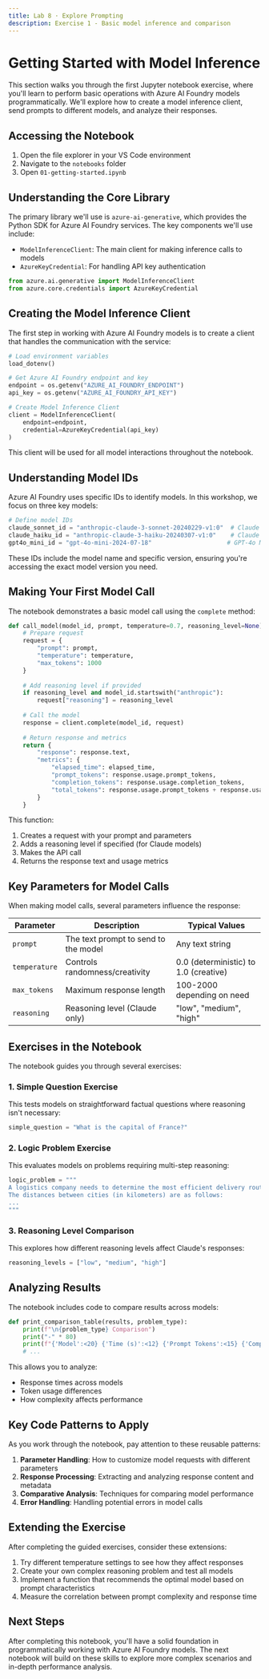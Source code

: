 ```yaml
---
title: Lab 8 · Explore Prompting
description: Exercise 1 - Basic model inference and comparison
---
```


# Getting Started with Model Inference

This section walks you through the first Jupyter notebook exercise, where you'll learn to perform basic operations with Azure AI Foundry models programmatically. We'll explore how to create a model inference client, send prompts to different models, and analyze their responses.

## Accessing the Notebook

1. Open the file explorer in your VS Code environment
2. Navigate to the `notebooks` folder
3. Open `01-getting-started.ipynb`

## Understanding the Core Library

The primary library we'll use is `azure-ai-generative`, which provides the Python SDK for Azure AI Foundry services. The key components we'll use include:

- `ModelInferenceClient`: The main client for making inference calls to models
- `AzureKeyCredential`: For handling API key authentication

```python
from azure.ai.generative import ModelInferenceClient
from azure.core.credentials import AzureKeyCredential
```

## Creating the Model Inference Client

The first step in working with Azure AI Foundry models is to create a client that handles the communication with the service:

```python
# Load environment variables
load_dotenv()

# Get Azure AI Foundry endpoint and key
endpoint = os.getenv("AZURE_AI_FOUNDRY_ENDPOINT")
api_key = os.getenv("AZURE_AI_FOUNDRY_API_KEY")

# Create Model Inference Client
client = ModelInferenceClient(
    endpoint=endpoint,
    credential=AzureKeyCredential(api_key)
)
```

This client will be used for all model interactions throughout the notebook.

## Understanding Model IDs

Azure AI Foundry uses specific IDs to identify models. In this workshop, we focus on three key models:

```python
# Define model IDs
claude_sonnet_id = "anthropic-claude-3-sonnet-20240229-v1:0"  # Claude (o1)
claude_haiku_id = "anthropic-claude-3-haiku-20240307-v1:0"    # Claude 3 Mini (o3-mini)
gpt4o_mini_id = "gpt-4o-mini-2024-07-18"                     # GPT-4o Mini
```

These IDs include the model name and specific version, ensuring you're accessing the exact model version you need.

## Making Your First Model Call

The notebook demonstrates a basic model call using the `complete` method:

```python
def call_model(model_id, prompt, temperature=0.7, reasoning_level=None):
    # Prepare request
    request = {
        "prompt": prompt,
        "temperature": temperature,
        "max_tokens": 1000
    }
    
    # Add reasoning level if provided
    if reasoning_level and model_id.startswith("anthropic"):
        request["reasoning"] = reasoning_level
    
    # Call the model
    response = client.complete(model_id, request)
    
    # Return response and metrics
    return {
        "response": response.text,
        "metrics": {
            "elapsed_time": elapsed_time,
            "prompt_tokens": response.usage.prompt_tokens,
            "completion_tokens": response.usage.completion_tokens,
            "total_tokens": response.usage.prompt_tokens + response.usage.completion_tokens
        }
    }
```

This function:
1. Creates a request with your prompt and parameters
2. Adds a reasoning level if specified (for Claude models)
3. Makes the API call
4. Returns the response text and usage metrics

## Key Parameters for Model Calls

When making model calls, several parameters influence the response:

| Parameter | Description | Typical Values |
|-----------|-------------|----------------|
| `prompt` | The text prompt to send to the model | Any text string |
| `temperature` | Controls randomness/creativity | 0.0 (deterministic) to 1.0 (creative) |
| `max_tokens` | Maximum response length | 100-2000 depending on need |
| `reasoning` | Reasoning level (Claude only) | "low", "medium", "high" |

## Exercises in the Notebook

The notebook guides you through several exercises:

### 1. Simple Question Exercise

This tests models on straightforward factual questions where reasoning isn't necessary:
```python
simple_question = "What is the capital of France?"
```

### 2. Logic Problem Exercise

This evaluates models on problems requiring multi-step reasoning:
```python
logic_problem = """
A logistics company needs to determine the most efficient delivery route between 5 cities.
The distances between cities (in kilometers) are as follows:
...
"""
```

### 3. Reasoning Level Comparison

This explores how different reasoning levels affect Claude's responses:
```python
reasoning_levels = ["low", "medium", "high"]
```

## Analyzing Results

The notebook includes code to compare results across models:

```python
def print_comparison_table(results, problem_type):
    print(f"\n{problem_type} Comparison")
    print("-" * 80)
    print(f"{'Model':<20} {'Time (s)':<12} {'Prompt Tokens':<15} {'Completion Tokens':<18} {'Total Tokens':<12}")
    # ...
```

This allows you to analyze:
- Response times across models
- Token usage differences
- How complexity affects performance

## Key Code Patterns to Apply

As you work through the notebook, pay attention to these reusable patterns:

1. **Parameter Handling**: How to customize model requests with different parameters
2. **Response Processing**: Extracting and analyzing response content and metadata
3. **Comparative Analysis**: Techniques for comparing model performance
4. **Error Handling**: Handling potential errors in model calls

## Extending the Exercise

After completing the guided exercises, consider these extensions:

1. Try different temperature settings to see how they affect responses
2. Create your own complex reasoning problem and test all models
3. Implement a function that recommends the optimal model based on prompt characteristics
4. Measure the correlation between prompt complexity and response time

## Next Steps

After completing this notebook, you'll have a solid foundation in programmatically working with Azure AI Foundry models. The next notebook will build on these skills to explore more complex scenarios and in-depth performance analysis.